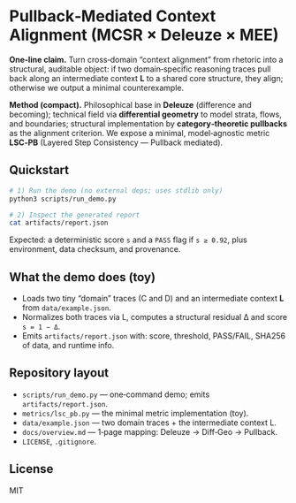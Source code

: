 # Pullback‑Mediated Context Alignment (MCSR × Deleuze × MEE)

**One‑line claim.** Turn cross‑domain “context alignment” from rhetoric into a structural, auditable object: if two domain‑specific reasoning traces pull back along an intermediate context **L** to a shared core structure, they align; otherwise we output a minimal counterexample.

**Method (compact).** Philosophical base in **Deleuze** (difference and becoming); technical field via **differential geometry** to model strata, flows, and boundaries; structural implementation by **category‑theoretic pullbacks** as the alignment criterion. We expose a minimal, model‑agnostic metric **LSC‑PB** (Layered Step Consistency — Pullback mediated).

## Quickstart
```bash
# 1) Run the demo (no external deps; uses stdlib only)
python3 scripts/run_demo.py

# 2) Inspect the generated report
cat artifacts/report.json
```
Expected: a deterministic score `s` and a `PASS` flag if `s ≥ 0.92`, plus environment, data checksum, and provenance.

## What the demo does (toy)
- Loads two tiny “domain” traces (C and D) and an intermediate context **L** from `data/example.json`.
- Normalizes both traces via L, computes a structural residual Δ and score `s = 1 − Δ`.
- Emits `artifacts/report.json` with: score, threshold, PASS/FAIL, SHA256 of data, and runtime info.

## Repository layout
- `scripts/run_demo.py` — one‑command demo; emits `artifacts/report.json`.
- `metrics/lsc_pb.py` — the minimal metric implementation (toy).
- `data/example.json` — two domain traces + the intermediate context L.
- `docs/overview.md` — 1‑page mapping: Deleuze → Diff‑Geo → Pullback.
- `LICENSE`, `.gitignore`.

## License
MIT
